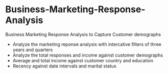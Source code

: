 # Business-Marketing-Response-Analysis
Business Marketing Response Analysis to Capture Customer demographs

- Analyze the marketing reponse analysis with intercative filters of three years and quarters
- Analyze the total responses and income against customer demographs
- Average and total income against customer country and education
- Recency against date intervals and marital status
